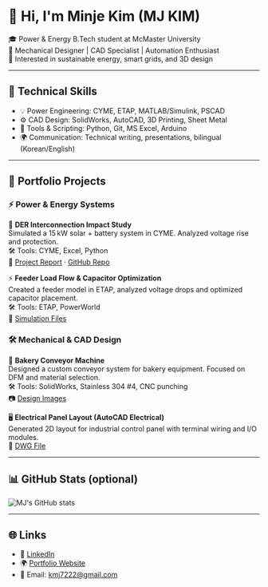 # 👋 Hi, I'm Minje Kim (MJ KIM)

🎓 Power & Energy B.Tech student at McMaster University  
🔧 Mechanical Designer | CAD Specialist | Automation Enthusiast  
🌱 Interested in sustainable energy, smart grids, and 3D design

---

## 🔧 Technical Skills

- 💡 Power Engineering: CYME, ETAP, MATLAB/Simulink, PSCAD  
- ⚙️ CAD Design: SolidWorks, AutoCAD, 3D Printing, Sheet Metal  
- 🧠 Tools & Scripting: Python, Git, MS Excel, Arduino  
- 🌍 Communication: Technical writing, presentations, bilingual (Korean/English)

---

## 📁 Portfolio Projects

### ⚡ Power & Energy Systems

🔋 **DER Interconnection Impact Study**  
Simulated a 15 kW solar + battery system in CYME. Analyzed voltage rise and protection.  
🛠 Tools: CYME, Excel, Python  
📄 [Project Report](#) · [GitHub Repo](#)

⚡ **Feeder Load Flow & Capacitor Optimization**  
Created a feeder model in ETAP, analyzed voltage drops and optimized capacitor placement.  
🛠 Tools: ETAP, PowerWorld  
📄 [Simulation Files](#)

### 🛠 Mechanical & CAD Design

🧱 **Bakery Conveyor Machine**  
Designed a custom conveyor system for bakery equipment. Focused on DFM and material selection.  
🛠 Tools: SolidWorks, Stainless 304 #4, CNC punching  
📷 [Design Images](#)

🖥 **Electrical Panel Layout (AutoCAD Electrical)**  
Generated 2D layout for industrial control panel with terminal wiring and I/O modules.  
📄 [DWG File](#)

---

## 📊 GitHub Stats (optional)

![MJ's GitHub stats](https://github-readme-stats.vercel.app/api?username=MINJEKIM7788&show_icons=true&theme=calm)

---

## 🌐 Links

- 📌 [LinkedIn](https://www.linkedin.com/in/minje-kim-cswe-01182a158/)  
- 🌍 [Portfolio Website](https://yourwebsite.com)  
- 📧 Email: kmj7222@gmail.com
